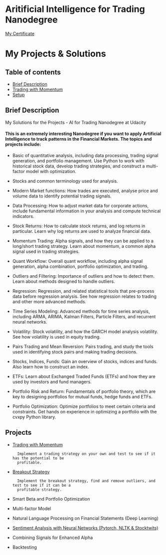 # Aritificial Intelligence for Trading Nanodegree 
[My Certificate](https://confirm.udacity.com/KZ9E4ZVH)

# My Projects & Solutions

## Table of contents
* [Brief Description](#brief-description)
* [Trading with Momentum](#trading-momentum)
* [Setup](#setup)

## Brief Description

My Solutions for the Projects - AI for Trading Nanodegree at Udacity

#### This is an extremely interesting Nanodegree if you want to apply Artificial Intelligence to track patterns in the Financial Markets. The topics and projects include:

* Basic of quantitative analysis, including data processing, trading signal generation, and portfolio management. Use Python to work with historical stock data, develop trading strategies, and construct a multi-factor model with optimization.

* Stocks and common terminology used for analysis.

* Modern Market functions: How trades are executed, analyse price and volume data to identify potential trading signals.

* Data Processing: How to adjust market data for corporate actions, include fundamental information in your analysis and compute technical indicators.

* Stock Returns: How to calculate stock returns, and log returns in particular. Learn why log returns are used to analyze financial data.

* Momentum Trading: Alpha signals, and how they can be applied to a long/short trading strategy. Learn about momentum, a common alpha signal used in trading strategies.

* Quant Workflow: Overall quant workflow, including alpha signal generation, alpha combination, portfolio optimization, and trading.

* Outliers and Filtering: Importance of outliers and how to detect them. Learn about methods designed to handle outliers.

* Regression: Regression, and related statistical tools that pre-process data before regression analysis. See how regression relates to trading and other more advanced methods.

* Time Series Modeling: Advanced methods for time series analysis, including ARMA, ARIMA, Kalman Filters, Particle Filters, and recurrent neural networks.

* Volatility: Stock volatility, and how the GARCH model analysis volatility. See how volatility is used in equity trading.

* Pairs Trading and Mean Reversion: Pairs trading, and study the tools used in identifying stock pairs and making trading decisions.

* Stocks, Indices, Funds: Gain an overview of stocks, indices and funds. Also learn how to construct an index.

* ETFs: Learn about Exchanged Traded Funds (ETFs) and how they are used by investors and fund managers.

* Portfolio Risk and Return: Fundamentals of portfolio theory, which are key to designing portfolios for mutual funds, hedge funds and ETFs.

* Portfolio Optimization: Optimize portfolios to meet certain criteria and constraints. Get hands on experience in optimizing a portfolio with the cvxpy Python library.

## Projects

* [Trading with Momentum](https://github.com/jseluis/AI_for_Trading/tree/main/Trading_with_Momentum)
        
        Implement a trading strategy on your own and test to see if it has the potential to be 
        profitable.

* [Breakout Strategy](https://github.com/jseluis/Artificial_Intelligence_for_Trading/tree/main/Breakout_Strategy)

        Implement the breakout strategy, find and remove outliers, and test to see if it can be a 
        profitable strategy.

* Smart Beta and Portfolio Optimization

* Multi-factor Model

* Natural Language Processing on Financial Statements (Deep Learning)

* [Sentiment Analysis with Neural Networks (Pytorch, NLTK & Stocktwits)](https://github.com/jseluis/Artificial_Intelligence_for_Trading/tree/main/Sentiment_Analysis_with_Neural_Networks)

* Combining Signals for Enhanced Alpha

* Backtesting